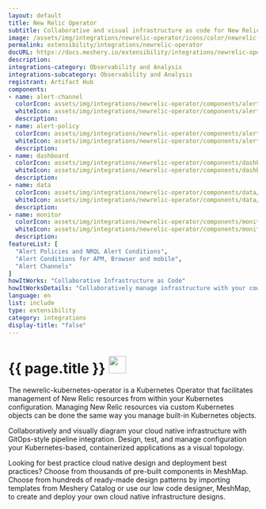```yaml
---
layout: default
title: New Relic Operator
subtitle: Collaborative and visual infrastructure as code for New Relic Operator
image: /assets/img/integrations/newrelic-operator/icons/color/newrelic-operator-color.svg
permalink: extensibility/integrations/newrelic-operator
docURL: https://docs.meshery.io/extensibility/integrations/newrelic-operator
description: 
integrations-category: Observability and Analysis
integrations-subcategory: Observability and Analysis
registrant: Artifact Hub
components: 
- name: alert-channel
  colorIcon: assets/img/integrations/newrelic-operator/components/alert-channel/icons/color/alert-channel-color.svg
  whiteIcon: assets/img/integrations/newrelic-operator/components/alert-channel/icons/white/alert-channel-white.svg
  description: 
- name: alert-policy
  colorIcon: assets/img/integrations/newrelic-operator/components/alert-policy/icons/color/alert-policy-color.svg
  whiteIcon: assets/img/integrations/newrelic-operator/components/alert-policy/icons/white/alert-policy-white.svg
  description: 
- name: dashboard
  colorIcon: assets/img/integrations/newrelic-operator/components/dashboard/icons/color/dashboard-color.svg
  whiteIcon: assets/img/integrations/newrelic-operator/components/dashboard/icons/white/dashboard-white.svg
  description: 
- name: data
  colorIcon: assets/img/integrations/newrelic-operator/components/data/icons/color/data-color.svg
  whiteIcon: assets/img/integrations/newrelic-operator/components/data/icons/white/data-white.svg
  description: 
- name: monitor
  colorIcon: assets/img/integrations/newrelic-operator/components/monitor/icons/color/monitor-color.svg
  whiteIcon: assets/img/integrations/newrelic-operator/components/monitor/icons/white/monitor-white.svg
  description: 
featureList: [
  "Alert Policies and NRQL Alert Conditions",
  "Alert Conditions for APM, Browser and mobile",
  "Alert Channels"
]
howItWorks: "Collaborative Infrastructure as Code"
howItWorksDetails: "Collaboratively manage infrastructure with your coworkers synchronously sharing the same designs."
language: en
list: include
type: extensibility
category: integrations
display-title: "false"
---
```

<h1>{{ page.title }} <img src="{{ page.image }}" style="width: 35px; height: 35px;" /></h1>

<p>
The newrelic-kubernetes-operator is a Kubernetes Operator that facilitates management of New Relic resources from within your Kubernetes configuration. Managing New Relic resources via custom Kubernetes objects can be done the same way you manage built-in Kubernetes objects.
</p>
<p>
    Collaboratively and visually diagram your cloud native infrastructure with GitOps-style pipeline integration. Design, test, and manage configuration your Kubernetes-based, containerized applications as a visual topology.
</p>
<p>
    Looking for best practice cloud native design and deployment best practices? Choose from thousands of pre-built components in MeshMap. Choose from hundreds of ready-made design patterns by importing templates from Meshery Catalog or use our low code designer, MeshMap, to create and deploy your own cloud native infrastructure designs.
</p>
